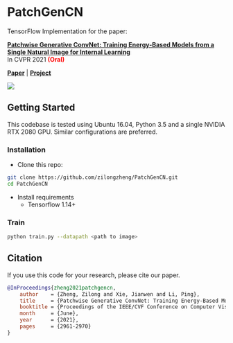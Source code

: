 # PatchGenCN

TensorFlow Implementation for the paper:

**[Patchwise Generative ConvNet: Training Energy-Based Models
from a Single Natural Image for Internal Learning](https://openaccess.thecvf.com/content/CVPR2021/html/Zheng_Patchwise_Generative_ConvNet_Training_Energy-Based_Models_From_a_Single_Natural_CVPR_2021_paper.html)**  
In CVPR 2021 <span style="color:red;font-weight:bold">(Oral)</span>

[**Paper**](https://openaccess.thecvf.com/content/CVPR2021/papers/Zheng_Patchwise_Generative_ConvNet_Training_Energy-Based_Models_From_a_Single_Natural_CVPR_2021_paper.pdf) | [**Project**](https://zilongzheng.github.io/PatchGenCN/)

![](assets/example.png)

## Getting Started
This codebase is tested using Ubuntu 16.04, Python 3.5 and a single NVIDIA RTX 2080 GPU. Similar configurations are preferred.

### Installation
- Clone this repo:
```bash
git clone https://github.com/zilongzheng/PatchGenCN.git
cd PatchGenCN
```
- Install requirements
    - Tensorflow 1.14+

### Train
```bash
python train.py --datapath <path to image>
```

## Citation
If you use this code for your research, please cite our paper.
```bibtex
@InProceedings{zheng2021patchgencn,
    author    = {Zheng, Zilong and Xie, Jianwen and Li, Ping},
    title     = {Patchwise Generative ConvNet: Training Energy-Based Models From a Single Natural Image for Internal Learning},
    booktitle = {Proceedings of the IEEE/CVF Conference on Computer Vision and Pattern Recognition (CVPR)},
    month     = {June},
    year      = {2021},
    pages     = {2961-2970}
}
```